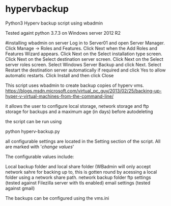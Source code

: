 # hypervbackup
Python3 Hyperv backup script using wbadmin

Tested againt python 3.7.3 on Windows server 2012 R2

#installing wbadmin on server
Log in to Server01 and open Server Manager.
Click Manage → Roles and Features.
Click Next when the Add Roles and Features Wizard appears.
Click Next on the Select installation type screen.
Click Next on the Select destination server screen.
Click Next on the Select server roles screen.
Select Windows Server Backup and click Next.
Select Restart the destination server automatically if required and click Yes to allow automatic restarts.
Click Install and then click Close

This script uses wbadmin to create backup copies of hyperv vms. 
https://blogs.msdn.microsoft.com/virtual_pc_guy/2013/02/25/backing-up-hyper-v-virtual-machines-from-the-command-line/

it allows the user to configure local storage, network storage and ftp storage for backups and a maximum age (in days) before autodeleting

the script can be run using 

python hyperv-backup.py

all configurable settings are located in the Setting section of the script. All are marked with '*change values*'

The configurable values include:

Local backup folder and local share folder (WBadmin will only accept network sahre for backing up to, this is gotten round by acessing a local folder using a network share path.
network backup folder
ftp settings (tested against Filezilla server with tls enabled)
email settings (tested against gmail)

The backups can be configured using the vms.ini
